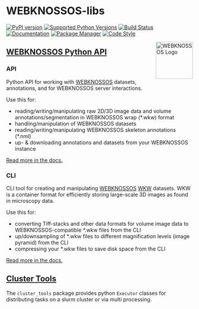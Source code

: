 # WEBKNOSSOS-libs
[![PyPI version](https://img.shields.io/pypi/v/webknossos)](https://pypi.python.org/pypi/webknossos)
[![Supported Python Versions](https://img.shields.io/pypi/pyversions/webknossos.svg)](https://pypi.python.org/pypi/webknossos)
[![Build Status](https://img.shields.io/github/actions/workflow/status/scalableminds/webknossos-libs/.github/workflows/ci.yml?branch=master)](https://github.com/scalableminds/webknossos-libs/actions?query=workflow%3A%22CI%22)
[![Documentation](https://img.shields.io/badge/docs-passing-brightgreen.svg)](https://docs.webknossos.org/webknossos-py/index.html)
[![Package Manager](https://img.shields.io/pypi/pyversions/uv.svg)](https://pypi.python.org/pypi/uv)
[![Code Style](https://img.shields.io/endpoint?url=https://raw.githubusercontent.com/astral-sh/ruff/main/assets/badge/v2.json)](https://docs.astral.sh/ruff/)

<img align="right" src="https://static.webknossos.org/logos/webknossos-icon-only.svg" alt="WEBKNOSSOS Logo" width="100" height="100"/>

## [WEBKNOSSOS Python API](webknossos)

### API

Python API for working with [WEBKNOSSOS](https://webknossos.org) datasets, annotations, and for WEBKNOSSOS server interactions.

Use this for:
- reading/writing/manipulating raw 2D/3D image data and volume annotations/segmentation in WEBKNOSSOS wrap (*.wkw) format
- handling/manipulation of WEBKNOSSOS datasets
- reading/writing/manipulating WEBKNOSSOS skeleton annotations (*.nml)
- up- & downloading annotations and datasets from your WEBKNOSSOS instance

[Read more in the docs.](https://docs.webknossos.org/webknossos-py/)

### CLI

CLI tool for creating and manipulating [WEBKNOSSOS](https://webknossos.org) [WKW](https://github.com/scalableminds/webknossos-wrap) datasets. WKW is a container format for efficiently storing large-scale 3D images as found in microscopy data.

Use this for:
- converting Tiff-stacks and other data formats for volume image data to WEBKNOSSOS-compatible *.wkw files from the CLI
- up/downsampling of *.wkw files to different magnification levels (image pyramid) from the CLI
- compressing your *.wkw files to save disk space from the CLI

[Read more in the docs.](https://docs.webknossos.org/webknossos-py/)

## [Cluster Tools](cluster_tools)
The `cluster_tools` package provides python `Executor` classes for distributing tasks on a slurm cluster or via multi processing.

